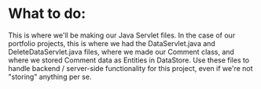 # What to do:

This is where we'll be making our Java Servlet files. In the case of our portfolio projects, this is where we had the DataServlet.java and DeleteDataServlet.java files, where we made our Comment class, and where we stored Comment data as Entities in DataStore. Use these files to handle backend / server-side functionality for this project, even if we're not "storing" anything per se.

